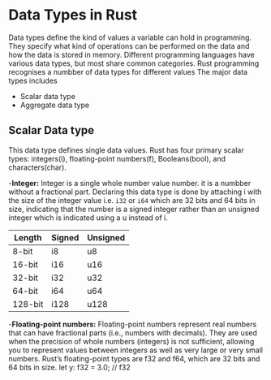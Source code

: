 # Data Types in Rust

Data types define the kind of values a variable can hold in programming. They specify what kind of operations can be performed on the data and how the data is stored in memory. Different programming languages have various data types, but most share common categories.
Rust programming recognises a numbber of data types for different values
The major data types includes 
- Scalar data type
- Aggregate data type

## Scalar Data type
This data type defines single data values. Rust has four primary scalar types: integers(i), floating-point numbers(f), Booleans(bool), and characters(char). 

-**Integer:** Integer is a single whole number value number. it is a numbber without a fractional part. Declaring this data type is done by attaching i with the size of the integer value i.e. `i32` or `i64` which are 32 bits and 64 bits in size, indicating that the number is a signed integer rather than an unsigned integer which is indicated using a u instead of i.

| Length    | Signed  | Unsigned |
|-----------|---------|----------|
| 8-bit     | i8      | u8       |
| 16-bit    | i16     | u16      |
| 32-bit    | i32     | u32      |
| 64-bit    | i64     | u64      |
| 128-bit   | i128    | u128     |

-**Floating-point numbers:** Floating-point numbers represent real numbers that can have fractional parts (i.e., numbers with decimals). They are used when the precision of whole numbers (integers) is not sufficient, allowing you to represent values between integers as well as very large or very small numbers. Rust’s floating-point types are f32 and f64, which are 32 bits and 64 bits in size.
            let y: f32 = 3.0; // f32
